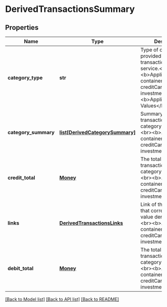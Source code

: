 # DerivedTransactionsSummary

## Properties
Name | Type | Description | Notes
------------ | ------------- | ------------- | -------------
**category_type** | **str** | Type of categories provided by transactions/categories service.&lt;br&gt;&lt;br&gt;&lt;b&gt;Applicable containers&lt;/b&gt;: creditCard, bank, investment&lt;br&gt;&lt;b&gt;Applicable Values&lt;/b&gt;&lt;br&gt; | [optional] 
**category_summary** | [**list[DerivedCategorySummary]**](DerivedCategorySummary.md) | Summary of transaction amouts at category level.&lt;br&gt;&lt;br&gt;&lt;b&gt;Applicable containers&lt;/b&gt;: creditCard, bank, investment&lt;br&gt; | [optional] 
**credit_total** | [**Money**](Money.md) | The total of credit transactions for the category type.&lt;br&gt;&lt;br&gt;&lt;b&gt;Applicable containers&lt;/b&gt;: creditCard, bank, investment&lt;br&gt; | [optional] 
**links** | [**DerivedTransactionsLinks**](DerivedTransactionsLinks.md) | Link of the API services that corresponds to the value derivation.&lt;br&gt;&lt;br&gt;&lt;b&gt;Applicable containers&lt;/b&gt;: creditCard, bank, investment&lt;br&gt; | [optional] 
**debit_total** | [**Money**](Money.md) | The total of debit transactions for the category type.&lt;br&gt;&lt;br&gt;&lt;b&gt;Applicable containers&lt;/b&gt;: creditCard, bank, investment&lt;br&gt; | [optional] 

[[Back to Model list]](../README.md#documentation-for-models) [[Back to API list]](../README.md#documentation-for-api-endpoints) [[Back to README]](../README.md)


